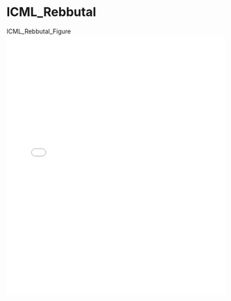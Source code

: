 # ICML_Rebbutal
ICML_Rebbutal_Figure
<embed src="multi_objects_generation.pdf" type="application/pdf" width="100%" height="600px" />
